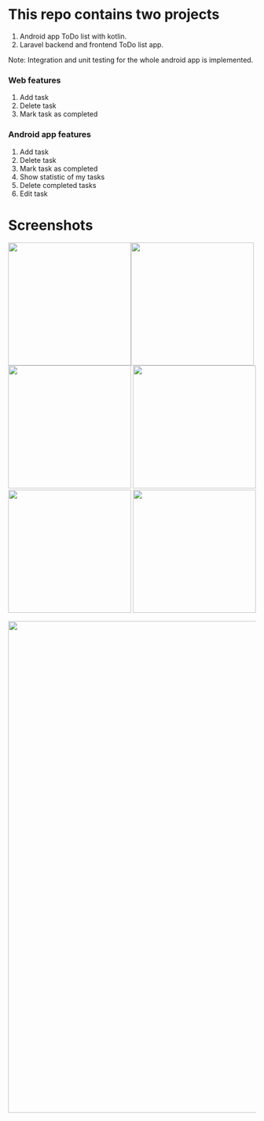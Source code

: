 # This repo contains two projects
 
 1. Android app ToDo list with kotlin.
 2. Laravel backend and frontend ToDo list app.

Note: Integration and unit testing for the whole android app is implemented.

### Web features

1. Add task
2. Delete task
3. Mark task as completed

### Android app features

1. Add task
2. Delete task
3. Mark task as completed
4. Show statistic of my tasks
5. Delete completed tasks
6. Edit task
 
 # Screenshots
 
 <img src="https://user-images.githubusercontent.com/19362719/212543259-9900943c-d500-49ef-98e3-43fc51defac7.png" width="250"><img src="https://user-images.githubusercontent.com/19362719/212543518-08f6bf58-26a7-42f0-b3d1-b23fc4fa8d01.png" width="250"><img src="https://user-images.githubusercontent.com/19362719/212543527-242bed1c-0a98-42dd-9e94-552b8572d0cc.png" width="250">
 <img src="https://user-images.githubusercontent.com/19362719/212543533-941b8bf6-e1e5-4540-b02a-84b9afa9c55b.png" width="250">
 <img src="https://user-images.githubusercontent.com/19362719/212543553-24c1d3e7-7350-44f0-b550-bdbf0a2bd86a.png" width="250">
 <img src="https://user-images.githubusercontent.com/19362719/212543589-881635dc-a3a3-4f3a-b6a2-436361dd3884.png" width="250">
 
 <img src="https://user-images.githubusercontent.com/19362719/212543783-889c24b0-22c1-4bb4-994a-b4e9731f934c.png" width="1000">
